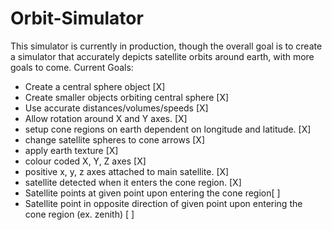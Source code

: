 # Orbit-Simulator
This simulator is currently in production, though the overall goal is to create a simulator that accurately depicts satellite orbits around earth, with more goals to come.
Current Goals:

- Create a central sphere object [X]
- Create smaller objects orbiting central sphere [X]
- Use accurate distances/volumes/speeds [X]
- Allow rotation around X and Y axes. [X]
- setup cone regions on earth dependent on longitude and latitude. [X]
- change satellite spheres to cone arrows [X]
- apply earth texture [X]
- colour coded X, Y, Z axes [X]
- positive x, y, z axes attached to main satellite. [X]
- satellite detected when it enters the cone region. [X]
- Satellite points at given point upon entering the cone region[ ]
- Satellite point in opposite direction of given point upon entering the cone region (ex. zenith) [ ]

